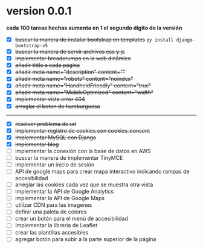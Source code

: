 # version 0.0.1
**cada 100 tareas hechas aumenta en 1 el segundo dígito de la versión**
- [x] ~~buscar la manera de instalar bootstrap en templates~~ `py install django-bootstrap-v5`
- [x] ~~buscar la manera de servir archivos css y js~~
- [x] ~~implementar breadcrumps en la web dinámico~~
- [x] ~~añadir tittle a cada página~~  
- [x] ~~añadir meta name="description" content=""~~
- [x] ~~añadir meta name="robots" content="noindex"~~
- [x] ~~añadir meta name="HandheldFriendly" content="true"~~
- [x] ~~añadir meta name="MobileOptimized" content="width"~~
- [x] ~~implementar vista error 404~~
- [x] ~~arreglar el boton de hamburguesa~~

--- 

- [x] ~~resolver problema de url~~
- [x] ~~implementar registro de cookies con cookies_consent~~
- [x] ~~Implementar MySQL con Django~~
- [x] ~~implementar blog~~
- [ ] implementar la conexión con la base de datos en AWS 
- [ ] buscar la manera de implementar TinyMCE
- [ ] implementar un inicio de sesión
- [ ] API de google maps para crear mapa interactivo indicando rampas de accesibilidad
- [ ] arreglar las cookies cada vez que se muestra otra vista
- [ ] implementar la API de Google Analytics 
- [ ] implementar la API de Google Maps
- [ ] utilizar CDN para las imagenes
- [ ] definir una paleta de colores
- [ ] crear un botón para el menú de accesibilidad
- [ ] Implementar la libreria de Leaflet
- [ ] crear las plantillas accesibles
- [ ] agregar botón para subir a la parte superior de la página